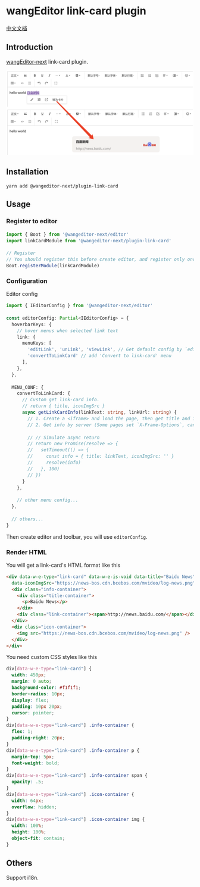 # wangEditor link-card plugin

[中文文档](./README.md)

## Introduction

[wangEditor-next](https://cycleccc.github.io/docs/) link-card plugin.

![Link Card Demo](./_img/demo.png)

## Installation

```shell
yarn add @wangeditor-next/plugin-link-card
```

## Usage

### Register to editor

```js
import { Boot } from '@wangeditor-next/editor'
import linkCardModule from '@wangeditor-next/plugin-link-card'

// Register
// You should register this before create editor, and register only once (not repeatedly).
Boot.registerModule(linkCardModule)
```

### Configuration

Editor config

```ts
import { IEditorConfig } from '@wangeditor-next/editor'

const editorConfig: Partial<IEditorConfig> = {
  hoverbarKeys: {
    // hover menus when selected link text
    link: {
      menuKeys: [
        'editLink', 'unLink', 'viewLink', // Get default config by `editor.getConfig().hoverbarKeys.link`
        'convertToLinkCard' // add 'Convert to link-card' menu
      ],
    },
  },

  MENU_CONF: {
    convertToLinkCard: {
      // Custom get link-card info.
      // return { title, iconImgSrc }
      async getLinkCardInfo(linkText: string, linkUrl: string) {
        // 1. Create a <iframe> and load the page, then get title and icon of this page.
        // 2. Get info by server (Some pages set `X-Frame-Options`, cannot loaded by cross-origin <iframe>)

        // // Simulate async return
        // return new Promise(resolve => {
        //   setTimeout(() => {
        //     const info = { title: linkText, iconImgSrc: '' }
        //     resolve(info)
        //   }, 100)
        // })
      }
    },

    // other menu config...
  },

  // others...
}
```

Then create editor and toolbar, you will use `editorConfig`.

### Render HTML

You will get a link-card's HTML format like this

```html
<div data-w-e-type="link-card" data-w-e-is-void data-title="Baidu News" data-link="http://news.baidu.com/"
  data-iconImgSrc="https://news-bos.cdn.bcebos.com/mvideo/log-news.png">
  <div class="info-container">
    <div class="title-container">
      <p>Baidu News</p>
    </div>
    <div class="link-container"><span>http://news.baidu.com/</span></div>
  </div>
  <div class="icon-container">
    <img src="https://news-bos.cdn.bcebos.com/mvideo/log-news.png" />
  </div>
</div>
```

You need custom CSS styles like this

```css
div[data-w-e-type="link-card"] {
  width: 450px;
  margin: 0 auto;
  background-color: #f1f1f1;
  border-radius: 10px;
  display: flex;
  padding: 10px 20px;
  cursor: pointer;
}
div[data-w-e-type="link-card"] .info-container {
  flex: 1;
  padding-right: 20px;
}
div[data-w-e-type="link-card"] .info-container p {
  margin-top: 5px;
  font-weight: bold;
}
div[data-w-e-type="link-card"] .info-container span {
  opacity: .5;
}
div[data-w-e-type="link-card"] .icon-container {
  width: 64px;
  overflow: hidden;
}
div[data-w-e-type="link-card"] .icon-container img {
  width: 100%;
  height: 100%;
  object-fit: contain;
}
```

## Others

Support i18n.
